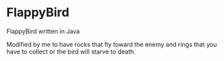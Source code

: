 FlappyBird
==========

FlappyBird written in Java

Modified by me to have rocks that fly toward the enemy and rings that you have to collect or the bird will starve to death.
